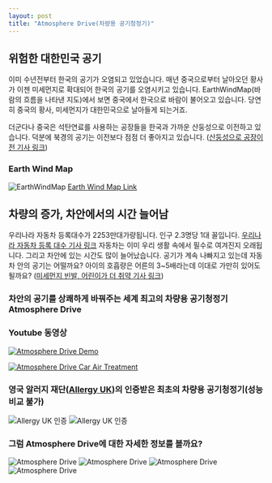 ```yaml
---
layout: post
title: "Atmosphere Drive(차량용 공기청정기)"
---
```


## 위험한 대한민국 공기

이미 수년전부터 한국의 공기가 오염되고 있었습니다.
매년 중국으로부터 날아오던 황사가 이젠 미세먼지로 확대되어 한국의 공기를 오염시키고 있습니다.
EarthWindMap(바람의 흐름을 나타낸 지도)에서 보면 중국에서 한국으로 바람이 불어오고 있습니다.
당연히 중국의 황사, 미세먼지가 대한민국으로 날아들게 되는거죠.

더군다나 중국은 석탄연료를 사용하는 공장들을 한국과 가까운 산둥성으로 이전하고 있습니다.
덕분에 북경의 공기는 이전보다 점점 더 좋아지고 있습니다.
([산둥성으로 공장이전 기사 링크](http://mn.kbs.co.kr/news/view.do?ncd=3620511))

### Earth Wind Map
![EarthWindMap](https://amwaybusiness.github.io/img/korea_air.jpg)
[Earth Wind Map Link](https://earth.nullschool.net/#current/chem/surface/level/overlay=cosc/orthographic=-234.39,36.47,3000)

## 차량의 증가, 차안에서의 시간 늘어남

우리나라 자동차 등록대수가 2253만대가량됩니다. 인구 2.3명당 1대 꼴입니다.
[우리나라 자동차 등록 대수 기사 링크](https://www.msn.com/ko-kr/money/topstories/%EC%9E%90%EB%8F%99%EC%B0%A8-%EB%93%B1%EB%A1%9D%EB%8C%80%EC%88%98-2253%EB%A7%8C%EB%8C%80%E2%80%A6%EC%9D%B8%EA%B5%AC-23%EB%AA%85%EB%8B%B9-1%EB%8C%80%EA%BC%B4-%EB%B3%B4%EC%9C%A0/ar-AAuN9vY)
자동차는 이미 우리 생활 속에서 필수로 여겨진지 오래됩니다.
그리고 차안에 있는 시간도 많이 늘어났습니다.
공기가 계속 나빠지고 있는데 자동차 안의 공기는 어떨까요?
아이의 호흡량은 어른의 3~5배라는데 이대로 가만히 있어도 될까요?
([미세먼지 빈발, 어린이가 더 취약 기사 링크](http://news.kbs.co.kr/news/view.do?ncd=3453023))

### 차안의 공기를 상쾌하게 바꿔주는 세계 최고의 차량용 공기청정기 Atmosphere Drive
### Youtube 동영상

[![Atmosphere Drive Demo](http://img.youtube.com/vi/ppNajnxE2r4/0.jpg)](https://www.youtube.com/watch?v=ppNajnxE2r4)

[![Atmosphere Drive Car Air Treatment](http://img.youtube.com/vi/VMlDwImAKB8/0.jpg)](https://www.youtube.com/watch?v=VMlDwImAKB8)

### 영국 알러지 재단([Allergy UK](https://www.allergyuk.org/get-help/products/filter/product_type:Air%20Purifiers/manufacturer:Amway%20Corp.#products))의 인증받은 최초의 차량용 공기청정기(성능 비교 불가)
![Allergy UK 인증](https://amwaybusiness.github.io/img/allergyuk.jpg)
![Allergy UK 인증](https://amwaybusiness.github.io/img/approvedallergyuk.jpg)

### 그럼 Atmosphere Drive에 대한 자세한 정보를 볼까요?

![Atmosphere Drive](https://amwaybusiness.github.io/img/atmo_drive_01.jpg)
![Atmosphere Drive](https://amwaybusiness.github.io/img/atmo_drive_02.jpg)
![Atmosphere Drive](https://amwaybusiness.github.io/img/airpurify.jpg)
![Atmosphere Drive](https://amwaybusiness.github.io/img/atmo_drive_03v1.jpg)
